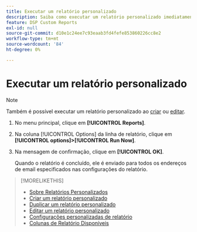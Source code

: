 ```yaml
---
title: Executar um relatório personalizado
description: Saiba como executar um relatório personalizado imediatamente.
feature: DSP Custom Reports
exl-id: null
source-git-commit: d10e1c24ee7c93eaab3fd4fefe853860226cc8e2
workflow-type: tm+mt
source-wordcount: '84'
ht-degree: 0%

---
```



# Executar um relatório personalizado

>[!NOTE]
>
>Também é possível executar um relatório personalizado ao [criar](report-create.md) ou [editar](report-edit.md).

1. No menu principal, clique em **[!UICONTROL Reports]**.
1. Na coluna [!UICONTROL Options] da linha de relatório, clique em **[!UICONTROL options]>[!UICONTROL Run Now]**.
1. Na mensagem de confirmação, clique em **[!UICONTROL OK]**.

   Quando o relatório é concluído, ele é enviado para todos os endereços de email especificados nas configurações do relatório.

>[!MORELIKETHIS]
>
>* [Sobre Relatórios Personalizados](/help/dsp/reports/report-about.md)
>* [Criar um relatório personalizado](/help/dsp/reports/report-create.md)
>* [Duplicar um relatório personalizado](/help/dsp/reports/report-copy.md)
>* [Editar um relatório personalizado](/help/dsp/reports/report-edit.md)
>* [Configurações personalizadas de relatório](/help/dsp/reports/report-settings.md)
>* [Colunas de Relatório Disponíveis](/help/dsp/reports/report-columns.md)

